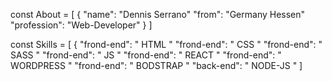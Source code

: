 const About = [
               {
                  "name": "Dennis Serrano"
                  "from": "Germany Hessen"
                  "profession": "Web-Developer"
                }
               ]

const Skills = [
                 {
                 "frond-end": " HTML "
                 "frond-end": " CSS "
                 "frond-end": " SASS "
                 "frond-end": " JS "
                 "frond-end": " REACT "
                 "frond-end": " WORDPRESS "
                 "frond-end": " BODSTRAP "
                 "back-end": " NODE-JS "
]


<!-- Mark up
**DennSerrano/DennSerrano** is a ✨ _special_ ✨ repository because its `README.md` (this file) appears on your GitHub profile.

Here are some ideas to get you started:

- 🔭 I’m currently working on ...
- 🌱 I’m currently learning ...
- 👯 I’m looking to collaborate on ...
- 🤔 I’m looking for help with ...
- 💬 Ask me about ...
- 📫 How to reach me: ...
- 😄 Pronouns: ...
- ⚡ Fun fact: ...
-->
